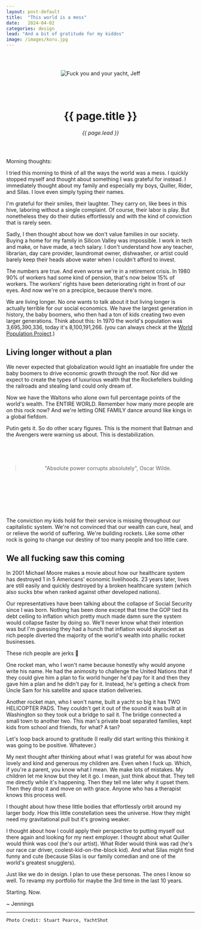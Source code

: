 ```yaml
---
layout: post-default
title:  "This world is a mess"
date:   2024-04-02
categories: design
lead: "And a bit of gratitude for my kiddos"
image: /images/koru.jpg
---
```


<div style="margin: 0 auto; text-align:center;padding:45px 0;">
<div style="padding-bottom: 50px;"><img src="{{ page.image }}" alt="Fuck you and your yacht, Jeff" /></div>
<h1>{{ page.title }}</h1>
<em>{{ page.lead }}</em>
</div>

Morning thoughts:

I tried this morning to think of all the ways the world was a mess. I quickly stopped myself and thought about something I was grateful for instead. I immediately thought about my family and especially my boys, Quiller, Rider, and Silas. I love even simply typing their names.

I'm grateful for their smiles, their laughter. They carry on, like bees in this hive, laboring without a single complaint. Of course, their labor is play. But nonetheless they do their duties effortlessly and with the kind of conviction that is rarely seen.

Sadly, I then thought about how we don't value families in our society. Buying a home for my family in Silicon Valley was impossible. I work in tech and make, or have made, a tech salary. I don't understand how any teacher, librarian, day care provider, laundromat owner, dishwasher, or artist could barely keep their heads above water when I couldn't afford to invest.

The numbers are true. And even worse we're in a retirement crisis. In 1980 90% of workers had some kind of pension, that's now below 15% of workers. The workers' rights have been deteriorating right in front of our eyes. And now we're on a precipice, because there's more.

We are living longer. No one wants to talk about it but living longer is actually terrible for our social economics. We have the largest generation in history, the baby boomers, who then had a ton of kids creating two even larger generations. Think about this: In 1970 the world's population was 3,695,390,336, today it's 8,100,191,266. (you can always check at the [World Population Project](https://population.io/).)

## Living longer without a plan

We never expected that globalization would light an insatiable fire under the baby boomers to drive economic growth through the roof. Nor did we expect to create the types of luxurious wealth that the Rockefellers building the railroads and stealing land could only dream of.

Now we have the Waltons who alone own full percentage points of the world's wealth. The ENTIRE WORLD. Remember how many more people are on this rock now? And we're letting ONE FAMILY dance around like kings in a global fiefdom.

Putin gets it. So do other scary figures. This is the moment that Batman and the Avengers were warning us about. This is destabilization.

<div style="margin: 0 auto; text-align:center;padding:45px 0;">
<div style="padding-bottom: 50px;"><blockquote>"Absolute power corrupts absolutely", Oscar Wilde.</blockquote></div>
</div>

The conviction my kids hold for their service is missing throughout our capitalistic system. We're not convinced that our wealth can cure, heal, and or relieve the world of suffering. We're building rockets. Like some other rock is going to change our destiny of too many people and too little care.

## We all fucking saw this coming

In 2001 Michael Moore makes a movie about how our healthcare system has destroyed 1 in 5 Americans' economic livelihoods. 23 years later, lives are still easily and quickly destroyed by a broken healthcare system (which also sucks btw when ranked against other developed nations).

Our representatives have been talking about the collapse of Social Security since I was born. Nothing has been done except that time the GOP tied its debt ceiling to inflation which pretty much made damn sure the system would collapse faster by doing so. We'll never know what their intention was but I'm guessing they had a hunch that inflation would skyrocket as rich people diverted the majority of the world's wealth into phallic rocket businesses.

These rich people are jerks :rocket:

One rocket man, who I won't name because honestly why would anyone write his name. He had the animosity to challenge the United Nations that if they could give him a plan to fix world hunger he'd pay for it and then they gave him a plan and he didn't pay for it. Instead, he's getting a check from Uncle Sam for his satellite and space station deliveries.

Another rocket man, who I won't name, built a yacht so big it has TWO HELICOPTER PADS. They couldn't get it out of the sound it was built at in Washington so they took out a bridge to sail it. The bridge connected a small town to another two. This man's private boat separated families, kept kids from school and friends, for what? A tan?

Let's loop back around to gratitude (I really did start writing this thinking it was going to be positive. Whatever.)

My next thought after thinking about what I was grateful for was about how lovely and kind and generous my children are. Even when I fuck up. Which, if you're a parent, you know what I mean. We make lots of mistakes. My children let me know but they let it go. I mean, just think about that. They tell me directly while it's happening. Then they tell me later why it upset them. Then they drop it and move on with grace. Anyone who has a therapist knows this process well.

I thought about how these little bodies that effortlessly orbit around my larger body. How this little constellation sees the universe. How they might need my gravitational pull but it's growing weaker.

I thought about how I could apply their perspective to putting myself out there again and looking for my next employer. I thought about what Quiller would think was cool (he's our artist). What Rider would think was rad (he's our race car driver, coolest-kid-on-the-block kid). And what Silas might find funny and cute (because Silas is our family comedian and one of the world's greatest snugglers).

Just like we do in design. I plan to use these personas. The ones I know so well. To revamp my portfolio for maybe the 3rd time in the last 10 years.

Starting. Now.

~ Jennings

---

`Photo Credit: Stuart Pearce, YachtShot`